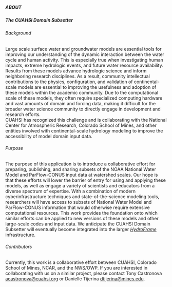 ##### **ABOUT** 

##### The CUAHSI Domain Subsetter


###### Background  
Large scale surface water and groundwater models are essential tools for improving our understanding of the dynamic interaction between the water cycle and human activity. This is especially true when investigating human impacts, extreme hydrologic events, and future water resource availability. Results from these models advance hydrologic science and inform neighboring research disciplines. As a result, community intellectual contributions to the physics, configuration, and validation of continental-scale models are essential to improving the usefulness and adoption of these models within the academic community. Due to the computational scale of these models, they often require specialized computing hardware and vast amounts of domain and forcing data, making it difficult for the broader water science community to directly engage in development and research efforts.   
CUAHSI has recognized this challenge and is collaborating with the National Center for Atmospheric Research, Colorado School of Mines, and other entities involved with continental-scale hydrology modeling to improve the accessibility of model domain input data.  

###### Purpose  
The purpose of this application is to introduce a collaborative effort for preparing, publishing, and sharing subsets of the NOAA National Water Model and ParFlow-CONUS input data at watershed scales. Our hope is that these efforts will lower the barrier of entry for using and applying these models, as well as engage a variety of scientists and educators from a diverse spectrum of expertise. With a combination of modern cyberinfrastructure techniques and state-of-the-science modeling tools, researchers will have access to subsets of National Water Model and ParFlow-CONUS information that would otherwise require extensive computational resources. This work provides the foundation onto which similar efforts can be applied to new versions of these models and other large-scale codes and input data. We anticipate the CUAHSI Domain Subsetter will eventually become integrated into the larger [_HydroFrame_](<https://www.hydroframe.org/>) infrastructure. 

###### Contributors
Currently, this work is a collaborative effort between CUAHSI, Colorado School of Mines, NCAR, and the NWS/OWP. If you are interested in collaborating with us on a similar project, please contact Tony Castronova <acastronova@cuahsi.org> or Danielle Tijerina <dtijerina@mines.edu>.
